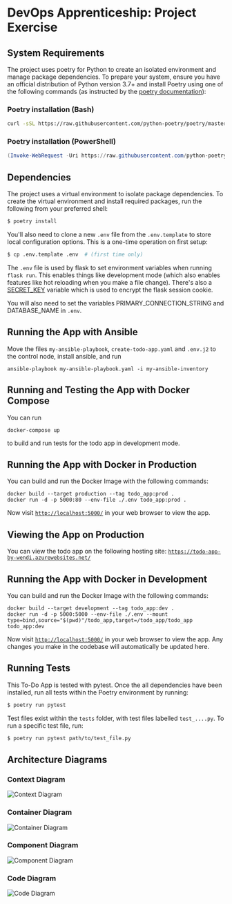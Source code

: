# DevOps Apprenticeship: Project Exercise

## System Requirements

The project uses poetry for Python to create an isolated environment and manage package dependencies. To prepare your system, ensure you have an official distribution of Python version 3.7+ and install Poetry using one of the following commands (as instructed by the [poetry documentation](https://python-poetry.org/docs/#system-requirements)):

### Poetry installation (Bash)

```bash
curl -sSL https://raw.githubusercontent.com/python-poetry/poetry/master/install-poetry.py | python -
```

### Poetry installation (PowerShell)

```powershell
(Invoke-WebRequest -Uri https://raw.githubusercontent.com/python-poetry/poetry/master/install-poetry.py -UseBasicParsing).Content | python -
```

## Dependencies

The project uses a virtual environment to isolate package dependencies. To create the virtual environment and install required packages, run the following from your preferred shell:

```bash
$ poetry install
```

You'll also need to clone a new `.env` file from the `.env.template` to store local configuration options. This is a one-time operation on first setup:

```bash
$ cp .env.template .env  # (first time only)
```

The `.env` file is used by flask to set environment variables when running `flask run`. This enables things like development mode (which also enables features like hot reloading when you make a file change). There's also a [SECRET_KEY](https://flask.palletsprojects.com/en/1.1.x/config/#SECRET_KEY) variable which is used to encrypt the flask session cookie. 

You will also need to set the variables PRIMARY_CONNECTION_STRING and DATABASE_NAME in `.env`.

## Running the App with Ansible
Move the files `my-ansible-playbook`, `create-todo-app.yaml` and `.env.j2` to the control node, install ansible, and run
```
ansible-playbook my-ansible-playbook.yaml -i my-ansible-inventory
```

## Running and Testing the App with Docker Compose
You can run 

```
docker-compose up
```

to build and run tests for the todo app in development mode.

## Running the App with Docker in Production
You can build and run the Docker Image with the following commands: 

```
docker build --target production --tag todo_app:prod .
docker run -d -p 5000:80 --env-file ./.env todo_app:prod .
```

Now visit [`http://localhost:5000/`](http://localhost:5000/) in your web browser to view the app.

## Viewing the App on Production
You can view the todo app on the following hosting site: 
[`https://todo-app-by-wendi.azurewebsites.net/`](https://todo-app-by-wendi.azurewebsites.net/)

## Running the App with Docker in Development
You can build and run the Docker Image with the following commands: 

```
docker build --target development --tag todo_app:dev .
docker run -d -p 5000:5000 --env-file ./.env --mount type=bind,source="$(pwd)"/todo_app,target=/todo_app/todo_app todo_app:dev
```

Now visit [`http://localhost:5000/`](http://localhost:5000/) in your web browser to view the app. Any changes you make in the codebase will automatically be updated here.

## Running Tests
This To-Do App is tested with pytest. Once the all dependencies have been installed, run all tests within the Poetry environment by running:
```bash
$ poetry run pytest
```
Test files exist within the `tests` folder, with test files labelled `test_....py`. 
To run a specific test file, run: 
```bash
$ poetry run pytest path/to/test_file.py
```

## Architecture Diagrams

### Context Diagram
![Context Diagram](./documentation/context_diagram.drawio.png)
### Container Diagram
![Container Diagram](./documentation/container_diagram.drawio.png)
### Component Diagram
![Component Diagram](./documentation/component_diagram.drawio.png)
### Code Diagram
![Code Diagram](./documentation/code_diagram.png)
